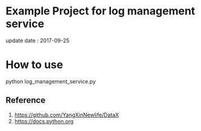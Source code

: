 # Example Project for log management service

update date : 2017-09-25

# How to use
python log_management_service.py

## Reference
1. https://github.com/YangXinNewlife/DataX
2. https://docs.python.org
